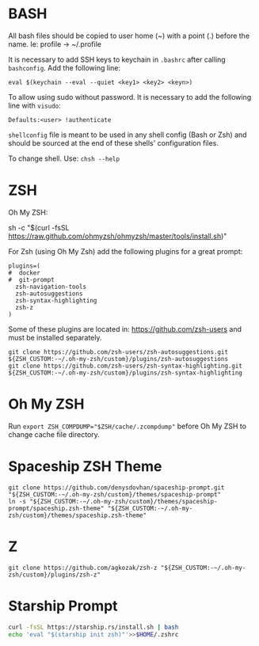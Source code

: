 
BASH
====

All bash files should be copied to user home (~) with a point (.) before the name. Ie:
profile -> ~/.profile

It is necessary to add SSH keys to keychain in `.bashrc` after calling `bashconfig`.
Add the following line:

    eval $(keychain --eval --quiet <key1> <key2> <keyn>)

To allow using sudo without password. It is necessary to add the following line with
`visudo`:

    Defaults:<user> !authenticate

`shellconfig` file is meant to be used in any shell config (Bash or Zsh) and should
be sourced at the end of these shells' configuration files.

To change shell. Use: `chsh --help`

# ZSH

Oh My ZSH:

sh -c "$(curl -fsSL https://raw.github.com/ohmyzsh/ohmyzsh/master/tools/install.sh)"

For Zsh (using Oh My Zsh) add the following plugins for a great prompt:

```
plugins=(
#  docker
#  git-prompt
  zsh-navigation-tools
  zsh-autosuggestions
  zsh-syntax-highlighting
  zsh-z
)
```

Some of these plugins are located in: https://github.com/zsh-users and must be
installed separately.

```
git clone https://github.com/zsh-users/zsh-autosuggestions.git ${ZSH_CUSTOM:-~/.oh-my-zsh/custom}/plugins/zsh-autosuggestions
git clone https://github.com/zsh-users/zsh-syntax-highlighting.git ${ZSH_CUSTOM:-~/.oh-my-zsh/custom}/plugins/zsh-syntax-highlighting
```

# Oh My ZSH

Run `export ZSH_COMPDUMP="$ZSH/cache/.zcompdump"` before Oh My ZSH to change cache file directory.

# Spaceship ZSH Theme

```
git clone https://github.com/denysdovhan/spaceship-prompt.git "${ZSH_CUSTOM:-~/.oh-my-zsh/custom}/themes/spaceship-prompt"
ln -s "${ZSH_CUSTOM:-~/.oh-my-zsh/custom}/themes/spaceship-prompt/spaceship.zsh-theme" "${ZSH_CUSTOM:-~/.oh-my-zsh/custom}/themes/spaceship.zsh-theme"
```

# Z

```
git clone https://github.com/agkozak/zsh-z "${ZSH_CUSTOM:-~/.oh-my-zsh/custom}/plugins/zsh-z"
```

# Starship Prompt

```bash
curl -fsSL https://starship.rs/install.sh | bash
echo 'eval "$(starship init zsh)"'>>$HOME/.zshrc
```
